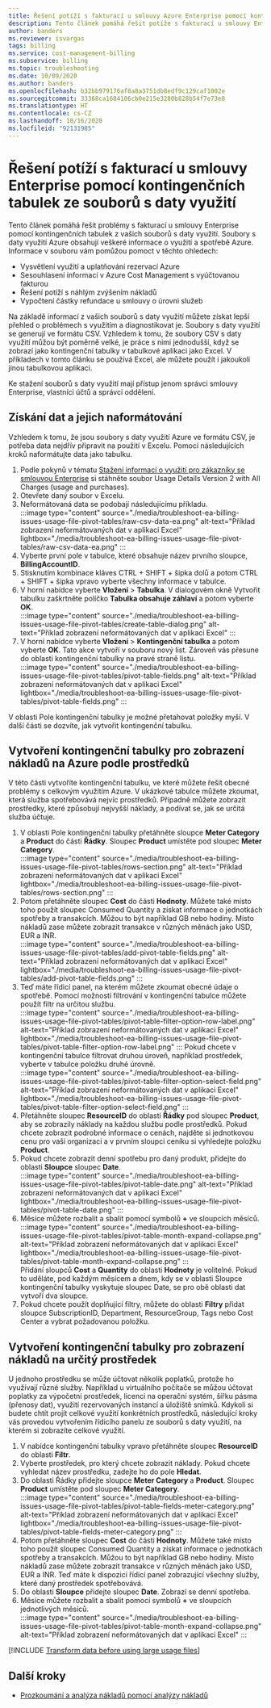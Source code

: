 ```yaml
---
title: Řešení potíží s fakturací u smlouvy Azure Enterprise pomocí kontingenčních tabulek ze souborů s daty využití
description: Tento článek pomáhá řešit potíže s fakturací u smlouvy Enterprise (EA) pomocí kontingenčních tabulek vytvořených z vašich souborů CSV s daty využití.
author: banders
ms.reviewer: isvargas
tags: billing
ms.service: cost-management-billing
ms.subservice: billing
ms.topic: troubleshooting
ms.date: 10/09/2020
ms.author: banders
ms.openlocfilehash: b32bb979176af8a8a3751db8edf9c129caf1002e
ms.sourcegitcommit: 33368ca1684106cb0e215e3280b828b54f7e73e8
ms.translationtype: HT
ms.contentlocale: cs-CZ
ms.lasthandoff: 10/16/2020
ms.locfileid: "92131985"
---
```

# <a name="troubleshoot-ea-billing-issues-with-usage-file-pivot-tables"></a>Řešení potíží s fakturací u smlouvy Enterprise pomocí kontingenčních tabulek ze souborů s daty využití

Tento článek pomáhá řešit problémy s fakturací u smlouvy Enterprise pomocí kontingenčních tabulek z vašich souborů s daty využití. Soubory s daty využití Azure obsahují veškeré informace o využití a spotřebě Azure. Informace v souboru vám pomůžou pomoct v těchto ohledech:

- Vysvětlení využití a uplatňování rezervací Azure
- Sesouhlasení informací v Azure Cost Management s vyúčtovanou fakturou
- Řešení potíží s náhlým zvýšením nákladů
- Vypočtení částky refundace u smlouvy o úrovni služeb

Na základě informací z vašich souborů s daty využití můžete získat lepší přehled o problémech s využitím a diagnostikovat je. Soubory s daty využití se generují ve formátu CSV. Vzhledem k tomu, že soubory CSV s daty využití můžou být poměrně velké, je práce s nimi jednodušší, když se zobrazí jako kontingenční tabulky v tabulkové aplikaci jako Excel. V příkladech v tomto článku se používá Excel, ale můžete použít i jakoukoli jinou tabulkovou aplikaci.

Ke stažení souborů s daty využití mají přístup jenom správci smlouvy Enterprise, vlastníci účtů a správci oddělení.

## <a name="get-the-data-and-format-it"></a>Získání dat a jejich naformátování

Vzhledem k tomu, že jsou soubory s daty využití Azure ve formátu CSV, je potřeba data nejdřív připravit na použití v Excelu. Pomocí následujících kroků naformátujte data jako tabulku.

1. Podle pokynů v tématu [Stažení informací o využití pro zákazníky se smlouvou Enterprise](./download-azure-invoice-daily-usage-date.md#download-usage-for-ea-customers) si stáhněte soubor Usage Details Version 2 with All Charges (usage and purchases).
1. Otevřete daný soubor v Excelu.
1. Neformátovaná data se podobají následujícímu příkladu.  
    :::image type="content" source="./media/troubleshoot-ea-billing-issues-usage-file-pivot-tables/raw-csv-data-ea.png" alt-text="Příklad zobrazení neformátovaných dat v aplikaci Excel" lightbox="./media/troubleshoot-ea-billing-issues-usage-file-pivot-tables/raw-csv-data-ea.png" :::
1. Vyberte první pole v tabulce, které obsahuje název prvního sloupce, **BillingAccountID**.
1. Stisknutím kombinace kláves CTRL + SHIFT + šipka dolů a potom CTRL + SHIFT + šipka vpravo vyberte všechny informace v tabulce.
1. V horní nabídce vyberte **Vložení** > **Tabulka**. V dialogovém okně Vytvořit tabulku zaškrtněte políčko **Tabulka obsahuje záhlaví** a potom vyberte **OK**.  
    :::image type="content" source="./media/troubleshoot-ea-billing-issues-usage-file-pivot-tables/create-table-dialog.png" alt-text="Příklad zobrazení neformátovaných dat v aplikaci Excel" :::
1. V horní nabídce vyberte **Vložení** > **Kontingenční tabulka** a potom vyberte **OK**. Tato akce vytvoří v souboru nový list. Zároveň vás přesune do oblasti kontingenční tabulky na pravé straně listu.  
    :::image type="content" source="./media/troubleshoot-ea-billing-issues-usage-file-pivot-tables/pivot-table-fields.png" alt-text="Příklad zobrazení neformátovaných dat v aplikaci Excel" lightbox="./media/troubleshoot-ea-billing-issues-usage-file-pivot-tables/pivot-table-fields.png" :::

V oblasti Pole kontingenční tabulky je možné přetahovat položky myší. V další části se dozvíte, jak vytvořit kontingenční tabulku.

## <a name="create-pivot-table-to-view-azure-costs-by-resources"></a>Vytvoření kontingenční tabulky pro zobrazení nákladů na Azure podle prostředků

V této části vytvoříte kontingenční tabulku, ve které můžete řešit obecné problémy s celkovým využitím Azure. V ukázkové tabulce můžete zkoumat, která služba spotřebovává nejvíc prostředků. Případně můžete zobrazit prostředky, které způsobují nejvyšší náklady, a podívat se, jak se určitá služba účtuje.

1. V oblasti Pole kontingenční tabulky přetáhněte sloupce **Meter Category** a **Product** do části **Řádky**. Sloupec **Product** umístěte pod sloupec **Meter Category**.  
    :::image type="content" source="./media/troubleshoot-ea-billing-issues-usage-file-pivot-tables/rows-section.png" alt-text="Příklad zobrazení neformátovaných dat v aplikaci Excel" lightbox="./media/troubleshoot-ea-billing-issues-usage-file-pivot-tables/rows-section.png" :::
1. Potom přetáhněte sloupec **Cost** do části **Hodnoty**. Můžete také místo toho použít sloupec Consumed Quantity a získat informace o jednotkách spotřeby a transakcích. Můžou to být například GB nebo hodiny. Místo nákladů zase můžete zobrazit transakce v různých měnách jako USD, EUR a INR.  
    :::image type="content" source="./media/troubleshoot-ea-billing-issues-usage-file-pivot-tables/add-pivot-table-fields.png" alt-text="Příklad zobrazení neformátovaných dat v aplikaci Excel" lightbox="./media/troubleshoot-ea-billing-issues-usage-file-pivot-tables/add-pivot-table-fields.png" :::
1. Teď máte řídicí panel, na kterém můžete zkoumat obecné údaje o spotřebě. Pomocí možností filtrování v kontingenční tabulce můžete použít filtr na určitou službu.  
    :::image type="content" source="./media/troubleshoot-ea-billing-issues-usage-file-pivot-tables/pivot-table-filter-option-row-label.png" alt-text="Příklad zobrazení neformátovaných dat v aplikaci Excel" lightbox="./media/troubleshoot-ea-billing-issues-usage-file-pivot-tables/pivot-table-filter-option-row-label.png" :::
    Pokud chcete v kontingenční tabulce filtrovat druhou úroveň, například prostředek, vyberte v tabulce položku druhé úrovně.  
    :::image type="content" source="./media/troubleshoot-ea-billing-issues-usage-file-pivot-tables/pivot-table-filter-option-select-field.png" alt-text="Příklad zobrazení neformátovaných dat v aplikaci Excel" lightbox="./media/troubleshoot-ea-billing-issues-usage-file-pivot-tables/pivot-table-filter-option-select-field.png" :::
1. Přetáhněte sloupec **ResourceID** do oblasti **Řádky** pod sloupec **Product**, aby se zobrazily náklady na každou službu podle prostředků. Pokud chcete zobrazit podrobné informace o cenách, najděte si jednotkovou cenu pro vaši organizaci a v prvním sloupci ceníku si vyhledejte položku **Product**.
1. Pokud chcete zobrazit denní spotřebu pro daný produkt, přidejte do oblasti **Sloupce** sloupec **Date**.  
    :::image type="content" source="./media/troubleshoot-ea-billing-issues-usage-file-pivot-tables/pivot-table-date.png" alt-text="Příklad zobrazení neformátovaných dat v aplikaci Excel" lightbox="./media/troubleshoot-ea-billing-issues-usage-file-pivot-tables/pivot-table-date.png" :::
1. Měsíce můžete rozbalit a sbalit pomocí symbolů **+** ve sloupcích měsíců.  
    :::image type="content" source="./media/troubleshoot-ea-billing-issues-usage-file-pivot-tables/pivot-table-month-expand-collapse.png" alt-text="Příklad zobrazení neformátovaných dat v aplikaci Excel" lightbox="./media/troubleshoot-ea-billing-issues-usage-file-pivot-tables/pivot-table-month-expand-collapse.png" :::  
    Přidání sloupců **Cost** a **Quantity** do oblasti **Hodnoty** je volitelné. Pokud to uděláte, pod každým měsícem a dnem, kdy se v oblasti Sloupce kontingenční tabulky vyskytuje sloupec Date, se pro obě oblasti dat vytvoří dva sloupce.
1. Pokud chcete použít doplňující filtry, můžete do oblasti **Filtry** přidat sloupce SubscriptionID, Department, ResourceGroup, Tags nebo Cost Center a vybrat požadovanou položku.

## <a name="create-pivot-table-to-view-cost-for-a-specific-resource"></a>Vytvoření kontingenční tabulky pro zobrazení nákladů na určitý prostředek

U jednoho prostředku se může účtovat několik poplatků, protože ho využívají různé služby. Například u virtuálního počítače se můžou účtovat poplatky za výpočetní prostředek, licenci na operační systém, šířku pásma (přenosy dat), využití rezervovaných instancí a úložiště snímků. Kdykoli si budete chtít projít celkové využití konkrétních prostředků, následující kroky vás provedou vytvořením řídicího panelu ze souborů s daty využití, na kterém si zobrazíte celkové využití.

1. V nabídce kontingenční tabulky vpravo přetáhněte sloupec **ResourceID** do oblasti **Filtr**.
1. Vyberte prostředek, pro který chcete zobrazit náklady. Pokud chcete vyhledat název prostředku, zadejte ho do pole **Hledat**.
1. Do oblasti Řádky přidejte sloupce **Meter Category** a **Product**. Sloupec **Product** umístěte pod sloupec **Meter Category**.  
    :::image type="content" source="./media/troubleshoot-ea-billing-issues-usage-file-pivot-tables/pivot-table-fields-meter-category.png" alt-text="Příklad zobrazení neformátovaných dat v aplikaci Excel" lightbox="./media/troubleshoot-ea-billing-issues-usage-file-pivot-tables/pivot-table-fields-meter-category.png" :::
1. Potom přetáhněte sloupec **Cost** do části **Hodnoty**. Můžete také místo toho použít sloupec Consumed Quantity a získat informace o jednotkách spotřeby a transakcích. Můžou to být například GB nebo hodiny. Místo nákladů zase můžete zobrazit transakce v různých měnách jako USD, EUR a INR. Teď máte k dispozici řídicí panel zobrazující všechny služby, které daný prostředek spotřebovává.
1. Do oblasti **Sloupce** přidejte sloupec **Date**. Zobrazí se denní spotřeba.
1. Měsíce můžete rozbalit a sbalit pomocí symbolů **+** ve sloupcích jednotlivých měsíců.  
    :::image type="content" source="./media/troubleshoot-ea-billing-issues-usage-file-pivot-tables/pivot-table-month-expand-collapse.png" alt-text="Příklad zobrazení neformátovaných dat v aplikaci Excel" :::

[!INCLUDE [Transform data before using large usage files](../../../includes/cost-management-billing-transform-data-before-using-large-usage-files.md)]

## <a name="next-steps"></a>Další kroky

- [Prozkoumání a analýza nákladů pomocí analýzy nákladů](../costs/quick-acm-cost-analysis.md)